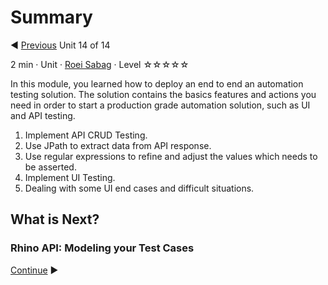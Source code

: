 # Summary

:arrow_backward: [Previous](./13.Test010CreateTask.md) Unit 14 of 14

2 min · Unit · [Roei Sabag](https://www.linkedin.com/in/roei-sabag-247aa18/) · Level ☆☆☆☆☆

In this module, you learned how to deploy an end to end an automation testing solution. The solution contains the basics features and actions you need in order to start a production grade automation solution, such as UI and API testing.  

1. Implement API CRUD Testing.
2. Use JPath to extract data from API response.
3. Use regular expressions to refine and adjust the values which needs to be asserted.
4. Implement UI Testing.
5. Dealing with some UI end cases and difficult situations.

## What is Next?

### Rhino API: Modeling your Test Cases

[Continue](../Module.02/00.Module.md) :arrow_forward:
